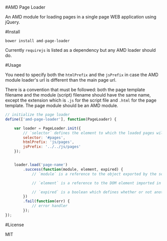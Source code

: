 #AMD Page Loader

An AMD module for loading pages in a single page WEB application using jQuery.

#Install

    bower install amd-page-loader

Currently `requirejs` is listed as a dependency but any AMD loader should do.

#Usage

You need to specify both the `htmlPrefix` and the `jsPrefix` in case the AMD module loader's url is different than the main page url.

There is a convention that must be followed: both the page template filename and the module (script) filename should have the same name, except the extension which is `.js` for the script file and `.html` for the page template. The page module should be an AMD module.

```javascript
// initialize the page loader
define(['amd-page-loader'], function(PageLoader) {

	var loader = PageLoader.init({
		// `selector` defines the element to which the loaded pages will be appended
		selector: '#pages',
		htmlPrefix: 'js/pages',
		jsPrefix: '../../js/pages'
	});


	loader.load('page-name')
		.success(function(module, element, expired) {
			// `module` is a reference to the object exported by the script

			// `element` is a reference to the DOM element imported in the element defined by `selector`

			// `expired` is a boolean which defines whether or not another load request was placed after the current one
		})
		.fail(function(err) {
			// error handler
		});
});
```

#License

MIT